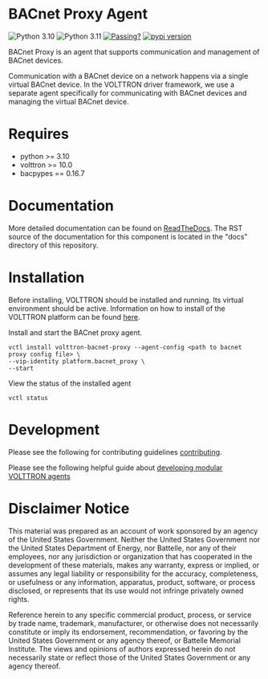# BACnet Proxy Agent

![Python 3.10](https://img.shields.io/badge/python-3.10-blue.svg)
![Python 3.11](https://img.shields.io/badge/python-3.11-blue.svg)
[![Passing?](https://github.com/eclipse-volttron/volttron-bacnet-proxy/actions/workflows/run-tests.yml/badge.svg)](https://github.com/eclipse-volttron/volttron-bacnet-proxy/actions/workflows/run-tests.yml)
[![pypi version](https://img.shields.io/pypi/v/volttron-bacnet-proxy.svg)](https://pypi.org/project/volttron-bacnet-proxy/)

BACnet Proxy is an agent that supports communication and management of BACnet devices.

Communication with a BACnet device on a network happens via a single virtual BACnet device. In the VOLTTRON driver framework,
we use a separate agent specifically for communicating with BACnet devices and managing the virtual BACnet device.

# Requires

* python >= 3.10
* volttron >= 10.0
* bacpypes == 0.16.7

# Documentation
More detailed documentation can be found on [ReadTheDocs](https://eclipse-volttron.readthedocs.io/en/latest/external-docs/volttron-platform-driver/docs/source/index.html). The RST source
of the documentation for this component is located in the "docs" directory of this repository.

# Installation

Before installing, VOLTTRON should be installed and running.  Its virtual environment should be active.
Information on how to install of the VOLTTRON platform can be found
[here](https://github.com/eclipse-volttron/volttron-core).

Install and start the BACnet proxy agent.

```shell
vctl install volttron-bacnet-proxy --agent-config <path to bacnet proxy config file> \
--vip-identity platform.bacnet_proxy \
--start
```

View the status of the installed agent

```shell
vctl status
```

# Development

Please see the following for contributing guidelines [contributing](https://github.com/eclipse-volttron/volttron-core/blob/develop/CONTRIBUTING.md).

Please see the following helpful guide about [developing modular VOLTTRON agents](https://eclipse-volttron.readthedocs.io/en/latest/developing-volttron/developing-agents/agent-development.html)


# Disclaimer Notice

This material was prepared as an account of work sponsored by an agency of the
United States Government.  Neither the United States Government nor the United
States Department of Energy, nor Battelle, nor any of their employees, nor any
jurisdiction or organization that has cooperated in the development of these
materials, makes any warranty, express or implied, or assumes any legal
liability or responsibility for the accuracy, completeness, or usefulness or any
information, apparatus, product, software, or process disclosed, or represents
that its use would not infringe privately owned rights.

Reference herein to any specific commercial product, process, or service by
trade name, trademark, manufacturer, or otherwise does not necessarily
constitute or imply its endorsement, recommendation, or favoring by the United
States Government or any agency thereof, or Battelle Memorial Institute. The
views and opinions of authors expressed herein do not necessarily state or
reflect those of the United States Government or any agency thereof.
